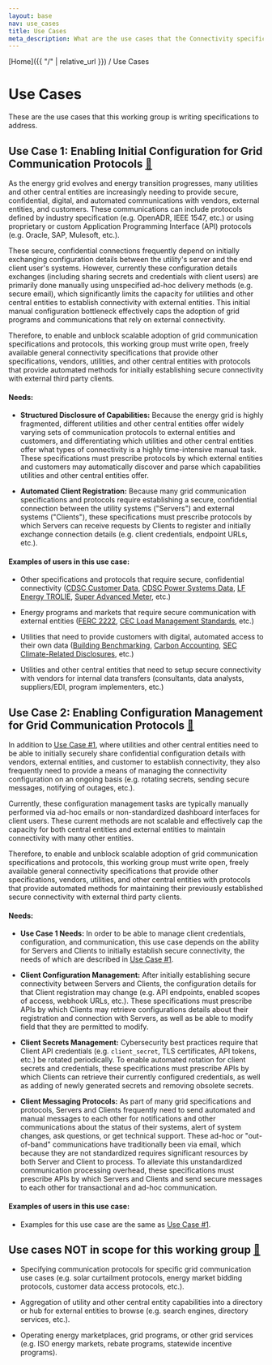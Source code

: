 ```yaml
---
layout: base
nav: use_cases
title: Use Cases
meta_description: What are the use cases that the Connectivity specifications this working group is trying to address?
---
```

[Home]({{ "/" | relative_url }}) / Use Cases

# Use Cases

These are the use cases that this working group is writing specifications to address.

## Use Case 1: Enabling Initial Configuration for Grid Communication Protocols <a id="initial-configuration" href="#initial-configuration" class="permalink">🔗</a>

As the energy grid evolves and energy transition progresses, many utilities and other central entities are increasingly needing to provide secure, confidential, digital, and automated communications with vendors, external entities, and customers.
These communications can include protocols defined by industry specification (e.g. OpenADR, IEEE 1547, etc.) or using proprietary or custom Application Programming Interface (API) protocols (e.g. Oracle, SAP, Mulesoft, etc.).

These secure, confidential connections frequently depend on initially exchanging configuration details between the utility's server and the end client user's systems.
However, currently these configuration details exchanges (including sharing secrets and credentials with client users) are primarily done manually using unspecified ad-hoc delivery methods (e.g. secure email), which significantly limits the capacity for utilities and other central entities to establish connectivity with external entities.
This initial manual configuration bottleneck effectively caps the adoption of grid programs and communications that rely on external connectivity.

Therefore, to enable and unblock scalable adoption of grid communication specifications and protocols, this working group must write open, freely available general connectivity specifications that provide other specifications, vendors, utilities, and other central entities with protocols that provide automated methods for initially establishing secure connectivity with external third party clients.

#### Needs:

* **Structured Disclosure of Capabilities:**
Because the energy grid is highly fragmented, different utilities and other central entities offer widely varying sets of communication protocols to external entities and customers, and differentiating which utilities and other central entities offer what types of connectivity is a highly time-intensive manual task.
These specifications must prescribe protocols by which external entities and customers may automatically discover and parse which capabilities utilities and other central entities offer.

* **Automated Client Registration:**
Because many grid communication specifications and protocols require establishing a secure, confidential connection between the utility systems ("Servers") and external systems ("Clients"), these specifications must prescribe protocols by which Servers can receive requests by Clients to register and initially exchange connection details (e.g. client credentials, endpoint URLs, etc.).

#### Examples of users in this use case:

* Other specifications and protocols that require secure, confidential connectivity ([CDSC Customer Data](https://customerdata.carbondataspec.org/), [CDSC Power Systems Data](https://powersystemsdata.carbondataspec.org/), [LF Energy TROLIE](https://lfenergy.org/projects/trolie/), [Super Advanced Meter](https://github.com/super-advanced-meter), etc.)

* Energy programs and markets that require secure communication with external entities ([FERC 2222](https://www.ferc.gov/ferc-order-no-2222-explainer-facilitating-participation-electricity-markets-distributed-energy), [CEC Load Management Standards](https://www.energy.ca.gov/programs-and-topics/topics/load-flexibility/load-management-standards), etc.)

* Utilities that need to provide customers with digital, automated access to their own data ([Building Benchmarking](https://www.energystar.gov/buildings/benchmark), [Carbon Accounting](https://en.wikipedia.org/wiki/Carbon_accounting), [SEC Climate-Related Disclosures](https://www.federalregister.gov/documents/2024/03/28/2024-05137/the-enhancement-and-standardization-of-climate-related-disclosures-for-investors), etc.)

* Utilities and other central entities that need to setup secure connectivity with vendors for internal data transfers (consultants, data analysts, suppliers/EDI, program implementers, etc.)

## Use Case 2: Enabling Configuration Management for Grid Communication Protocols <a id="configuration-management" href="#configuration-management" class="permalink">🔗</a>

In addition to [Use Case #1](#initial-configuration), where utilities and other central entities need to be able to initially securely share confidential configuration details with vendors, external entities, and customer to establish connectivity, they also frequently need to provide a means of managing the connectivity configuration on an ongoing basis (e.g. rotating secrets, sending secure messages, notifying of outages, etc.).

Currently, these configuration management tasks are typically manually performed via ad-hoc emails or non-standardized dashboard interfaces for client users.
These current methods are not scalable and effectively cap the capacity for both central entities and external entities to maintain connectivity with many other entities.

Therefore, to enable and unblock scalable adoption of grid communication specifications and protocols, this working group must write open, freely available general connectivity specifications that provide other specifications, vendors, utilities, and other central entities with protocols that provide automated methods for maintaining their previously established secure connectivity with external third party clients.

#### Needs:

* **Use Case 1 Needs:**
In order to be able to manage client credentials, configuration, and communication, this use case depends on the ability for Servers and Clients to initially establish secure connectivity, the needs of which are described in [Use Case #1](#initial-configuration).

* **Client Configuration Management:**
After initially establishing secure connectivity between Servers and Clients, the configuration details for that Client registration may change (e.g. API endpoints, enabled scopes of access, webhook URLs, etc.).
These specifications must prescribe APIs by which Clients may retrieve configurations details about their registration and connection with Servers, as well as be able to modify field that they are permitted to modify.

* **Client Secrets Management:**
Cybersecurity best practices require that Client API credentials (e.g. `client_secret`, TLS certificates, API tokens, etc.) be rotated periodically.
To enable automated rotation for client secrets and credentials, these specifications must prescribe APIs by which Clients can retrieve their currently configured credentials, as well as adding of newly generated secrets and removing obsolete secrets.

* **Client Messaging Protocols:**
As part of many grid specifications and protocols, Servers and Clients frequently need to send automated and manual messages to each other for notifications and other communications about the status of their systems, alert of system changes, ask questions, or get technical support.
These ad-hoc or "out-of-band" communications have traditionally been via email, which because they are not standardized requires significant resources by both Server and Client to process.
To alleviate this unstandardized communication processing overhead, these specifications must prescribe APIs by which Servers and Clients and send secure messages to each other for transactional and ad-hoc communication.

#### Examples of users in this use case:

* Examples for this use case are the same as [Use Case #1](#initial-configuration).

## Use cases NOT in scope for this working group <a id="not-in-scope" href="#not-in-scope" class="permalink">🔗</a>

* Specifying communication protocols for specific grid communication use cases (e.g. solar curtailment protocols, energy market bidding protocols, customer data access protocols, etc.).

* Aggregation of utility and other central entity capabilities into a directory or hub for external entities to browse (e.g. search engines, directory services, etc.).

* Operating energy marketplaces, grid programs, or other grid services (e.g. ISO energy markets, rebate programs, statewide incentive programs).

